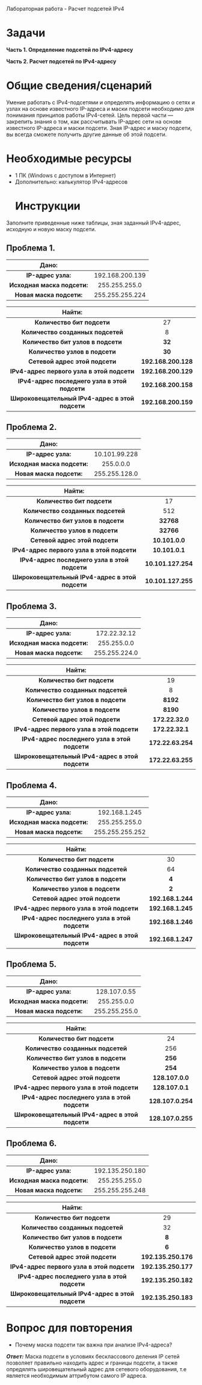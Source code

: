 Лабораторная работа - Расчет подсетей IPv4 

# **Задачи**
**Часть 1. Определение подсетей по IPv4-адресу**

**Часть 2. Расчет подсетей по IPv4-адресу**
# **Общие сведения/сценарий**
Умение работать с IPv4-подсетями и определять информацию о сетях и узлах на основе известного IP-адреса и маски подсети необходимо для понимания принципов работы IPv4-сетей. Цель первой части — закрепить знания о том, как рассчитывать IP-адрес сети на основе известного IP-адреса и маски подсети. Зная IP-адрес и маску подсети, вы всегда сможете получить другие данные об этой подсети.
# **Необходимые ресурсы**
- 1 ПК (Windows с доступом в Интернет)
- Дополнительно: калькулятор IPv4-адресов
  # **Инструкции**
Заполните приведенные ниже таблицы, зная заданный IPv4-адрес, исходную и новую маску подсети.

## Проблема 1.

|**Дано:**||
| :-: | :-: |
|**IP-адрес узла:**|192.168.200.139|
|**Исходная маска подсети:**|255.255.255.0|
|**Новая маска подсети:**|255.255.255.224|


|**Найти:**||
| :-: | :-: |
|**Количество бит подсети**|27|
|**Количество созданных подсетей**|8|
|**Количество бит узлов в подсети**|**32**|
|**Количество узлов в подсети**|**30**|
|**Сетевой адрес этой подсети**|**192.168.200.128**|
|**IPv4-адрес первого узла в этой подсети**|**192.168.200.129**|
|**IPv4-адрес последнего узла в этой подсети**|**192.168.200.158**|
|**Широковещательный IPv4-адрес в этой подсети**|**192.168.200.159**|

## Проблема 2.

|**Дано:**||
| :-: | :-: |
|**IP-адрес узла:**|10.101.99.228|
|**Исходная маска подсети:**|255.0.0.0|
|**Новая маска подсети:**|255.255.128.0|


|**Найти:**||
| :-: | :-: |
|**Количество бит подсети**|17|
|**Количество созданных подсетей**|512|
|**Количество бит узлов в подсети**|**32768**|
|**Количество узлов в подсети**|**32766**|
|**Сетевой адрес этой подсети**|**10.101.0.0**|
|**IPv4-адрес первого узла в этой подсети**|**10.101.0.1**|
|**IPv4-адрес последнего узла в этой подсети**|**10.101.127.254**|
|**Широковещательный IPv4-адрес в этой подсети**|**10.101.127.255**|

## Проблема 3.

|**Дано:**||
| :-: | :-: |
|**IP-адрес узла:**|172.22.32.12|
|**Исходная маска подсети:**|255.255.0.0|
|**Новая маска подсети:**|255.255.224.0|


|**Найти:**||
| :-: | :-: |
|**Количество бит подсети**|19|
|**Количество созданных подсетей**|8|
|**Количество бит узлов в подсети**|**8192**|
|**Количество узлов в подсети**|**8190**|
|**Сетевой адрес этой подсети**|**172.22.32.0**|
|**IPv4-адрес первого узла в этой подсети**|**172.22.32.1**|
|**IPv4-адрес последнего узла в этой подсети**|**172.22.63.254**|
|**Широковещательный IPv4-адрес в этой подсети**|**172.22.63.255**|

## Проблема 4.

|**Дано:**||
| :-: | :-: |
|**IP-адрес узла:**|192.168.1.245|
|**Исходная маска подсети:**|255.255.255.0|
|**Новая маска подсети:**|255.255.255.252|


|**Найти:**||
| :-: | :-: |
|**Количество бит подсети**|30|
|**Количество созданных подсетей**|64|
|**Количество бит узлов в подсети**|**4**|
|**Количество узлов в подсети**|**2**|
|**Сетевой адрес этой подсети**|**192.168.1.244**|
|**IPv4-адрес первого узла в этой подсети**|**192.168.1.245**|
|**IPv4-адрес последнего узла в этой подсети**|**192.168.1.246**|
|**Широковещательный IPv4-адрес в этой подсети**|**192.168.1.247**|

## Проблема 5.

|**Дано:**||
| :-: | :-: |
|**IP-адрес узла:**|128.107.0.55|
|**Исходная маска подсети:**|255.255.0.0|
|**Новая маска подсети:**|255.255.255.0|


|**Найти:**||
| :-: | :-: |
|**Количество бит подсети**|24|
|**Количество созданных подсетей**|256|
|**Количество бит узлов в подсети**|**256**|
|**Количество узлов в подсети**|**254**|
|**Сетевой адрес этой подсети**|**128.107.0.0**|
|**IPv4-адрес первого узла в этой подсети**|**128.107.0.1**|
|**IPv4-адрес последнего узла в этой подсети**|**128.107.0.254**|
|**Широковещательный IPv4-адрес в этой подсети**|**128.107.0.255**|

## Проблема 6.

|**Дано:**||
| :-: | :-: |
|**IP-адрес узла:**|192.135.250.180|
|**Исходная маска подсети:**|255.255.255.0|
|**Новая маска подсети:**|255.255.255.248|


|**Найти:**||
| :-: | :-: |
|**Количество бит подсети**|29|
|**Количество созданных подсетей**|32|
|**Количество бит узлов в подсети**|**8**|
|**Количество узлов в подсети**|**6**|
|**Сетевой адрес этой подсети**|**192.135.250.176**|
|**IPv4-адрес первого узла в этой подсети**|**192.135.250.177**|
|**IPv4-адрес последнего узла в этой подсети**|**192.135.250.182**|
|**Широковещательный IPv4-адрес в этой подсети**|**192.135.250.183**|
# **Вопрос для повторения**
 - Почему маска подсети так важна при анализе IPv4-адреса?

___**Ответ:**___ Маска подсети в условиях бесклассового деления IP сетей позволяет правильно находить адрес и границы подсети, а также опредялять шировещательный адрес для сетевого оборудования, т.е является необходимым аттрибутом самого IP адреса. 

